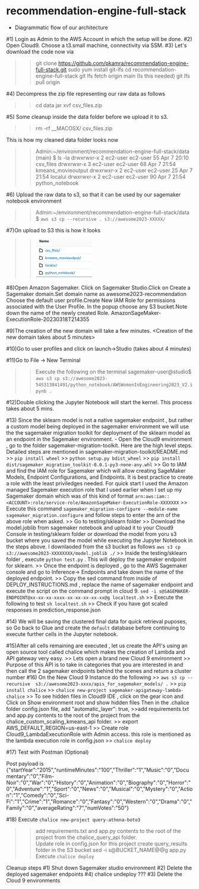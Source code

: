 # recommendation-engine-full-stack



- Diagrammatic flow of our architecture


#1) Login as Admin to the AWS Account in which the setup will be done.
#2) Open Cloud9. Choose a t3.small machine, connectivity via SSM. 
#3) Let's download the code now via 
>>  git clone https://github.com/pkamra/recommendation-engine-full-stack.git
>>  sudo yum install git-lfs
>>  cd recommendation-engine-full-stack
>>  git lfs fetch origin main (Is this needed)
>>  git lfs pull origin

#4) Decompress the zip file representing our raw data as follows
>>  cd data
>>  jar xvf csv_files.zip 

#5) Some cleanup inside the data folder before we upload it to s3.
>>  rm -rf __MACOSX/ csv_files.zip 

This is how my cleaned data folder looks now
>> Admin:~/environment/recommendation-engine-full-stack/data (main) $ ls -la
>> drwxrwxr-x 2 ec2-user ec2-user  55 Apr  7 20:10 csv_files
>> drwxrwxr-x 3 ec2-user ec2-user  68 Apr  7 21:54 kmeans_movieoutput
>> drwxrwxr-x 2 ec2-user ec2-user  25 Apr  7 21:54 localui
>> drwxrwxr-x 2 ec2-user ec2-user  90 Apr  7 21:54 python_notebook


#6) Upload the raw data to s3, so that it can be used by our sagemaker notebook environment
>> Admin:~/environment/recommendation-engine-full-stack/data $ `aws s3 cp --recursive . s3://awesome2023-XXXXX/`

#7)On upload to S3 this is how it looks 
>> ![plot](s3structureafterupload.png)

#8)Open Amazon Sagemaker. Click on Sagemaker Studio.Click on Create a Sagemaker domain.Set domain name as awesome2023-recommendation
Choose the default user profile.Create New IAM Role  for permissions associated with the User Profile. In the popup choose any S3 bucket.Note down the name of the newly created Role.  AmazonSageMaker-ExecutionRole-20230318T214355 

#9)The creation of the new domain will take a few minutes.
<Creation of the new domain takes about 5 minutes>

#10)Go to user profiles and click on launch->Studio (takes about 4 minutes)

#11)Go to File -> New Terminal
>> Execute the following on the terminal 
>> sagemaker-user@studio$ `aws s3 cp s3://awesome2023-545313841491/python_notebook/AWSWomenInEngineering2023_V2.ipynb .`

#12)Double clicking the Jupyter Notebook will start the kernel. This process takes about 5 mins.


#13) Since the sklearn model is not a native sagemaker endpoint , but rather a  custom model being deployed in the sagemaker environment we will use the the sagemaker migration toolkit for deployment of the sklearn model as an endpoint in the Sagemaker environment. 
    -  Open the Cloud9 environment , go to the folder sagemaker-migration-toolkit. Here are the high level steps. Detailed steps are mentioned in sagemaker-migration-toolkit/README.md
        >> `pip install wheel`
        >> `python setup.py bdist_wheel`
        >> `pip install dist/sagemaker_migration_toolkit-0.0.1-py3-none-any.whl`
        >> Go to IAM and find the IAM role for Sagemaker which will allow creating SageMaker Models, Endpoint Configurations, and Endpoints. It is best practice to create a role with the least priviledges needed. For quick start I used the Amazon managed Sagemaker execution role that I used earlier when I set up my Sagemaker domain which was of this kind of format `arn:aws:iam::<ACCOUNT>:role/service-role/AmazonSageMaker-ExecutionRole-XXXXXXX`
        >> Execute this command `sagemaker_migration-configure --module-name sagemaker_migration.configure` and follow steps to enter the arn of the above role when asked.
    >> Go to testing/sklearn folder 
        >> Download the model.joblib from sagemaker notebook and upload it to your Cloud9 Console in testing/sklearn folder or download the model from yoru s3 bucket where you saved the model while executing the Jupyter Notebook in the steps above. I downlaoded from the s3 bucket as follows `aws s3 cp s3://awesome2023-XXXXXXXX/model.joblib ./`
        >> Inside the testing/sklearn folder , execute `python test.py` . This will deploy the sagemaker endpoint for sklearn.
        >> Once the endpoint is deployed , go to the AWS Sagemaker console and go to Inference-> Endpoints  and take down the name of the deployed endpoint. 
        >> Copy the sed command from inside of DEPLOY_INSTRUCTIONS.md , replace the name of sagemaker endpoint and execute the script on the command prompt in cloud 9. `sed -i s@SAGEMAKER-ENDPOINT@xx-xx-xx-xxxx-xx-xx-xx-xx-xx@g localtest.sh`
        >> Execute the following to test `sh localtest.sh`
        >> Check if you have got scaled responses in prediction_response.json

#14) We will be saving the clustered final data for quick retrieval puposes, so Go back to Glue and create the `default` database before continuing to execute further cells in the Jupyter notebook. 


#15)After all cells remaining are executed , let us create the API's using an open source tool called chalice which makes the creation of Lambda and API gateway very easy.
    >> Lets open a brand new Cloud 9 environment 
    >> Purpose of this API is to take in categories that you are interested in and then call the 2 sagemaker endpoints behind the scenes and return a cluster number
#16) On the New Cloud 9 Instance do the following
    >> `aws s3 cp --recursive  s3://awesome2023-xxxx/apis_for_sagemaker_models/ .`
    >> `pip install chalice`
    >> `chalice new-project sagemaker-apigateway-lambda-chalice`
    >> To see hidden files in Cloud9 IDE , click on the gear icon and Click on Show environment root and show hidden files
    Then in the .chalice folder config.json file, add "automatic_layer": true, 
    >>add requirements.txt and app.py contents to the root of the project from the chalice_custom_scaling_kmeans_api folder. 
    >> export AWS_DEFAULT_REGION=us-east-1
    >> Create role Cloud9_LambdaExecutionRole with Admin access. this role is mentioned as the lambda execution role in config.json
    >> `chalice deploy`

#17) Test with Postman (Optional)

Post payload is {"startYear":"2015","runtimeMinutes":"100","Thriller":"1","Music":"0","Documentary":"0","Film-Noir":"0","War":"0","History":"0","Animation":"0","Biography":"0","Horror":"0","Adventure":"1","Sport":"0","News":"0","Musical":"0","Mystery":"0","Action":"1","Comedy":"0","Sci-Fi":"1","Crime":"1","Romance":"0","Fantasy":"0","Western":"0","Drama":"0","Family":"0","averageRating":"7","numVotes":"50"}

#18) Execute `chalice new-project query-athena-boto3`
   >> add requirements.txt and app.py contents to the root of the project from the chalice_query_api folder.  
   >>  Update role in config.json for this project
   >>create query_results folder in the S3 bucket
   >>sed -i s@BUCKET_NAME@<your bucket name>@g app.py
   >> Execute `chalice deploy`



Cleanup steps
#1) Shut down Sagemaker studio environment
#2) Delete the deployed sagemaker endpoints
#4) chalice undeploy ???
#3) Delete the Cloud 9 environments


